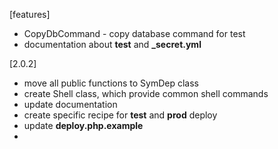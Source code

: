[features]
* CopyDbCommand - copy database command for test
* documentation about **test** and **_secret.yml**

[2.0.2]
* move all public functions to SymDep class
* create Shell class, which provide common shell commands
* update documentation
* create specific recipe for **test** and **prod** deploy
* update **deploy.php.example**
* 